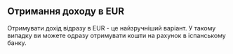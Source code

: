 ## Отримання доходу в EUR

Отримувати дохід відразу в EUR - це найзручніший варіант. У такому випадку ви можете одразу отримувати кошти на рахунок
в іспанському банку.
